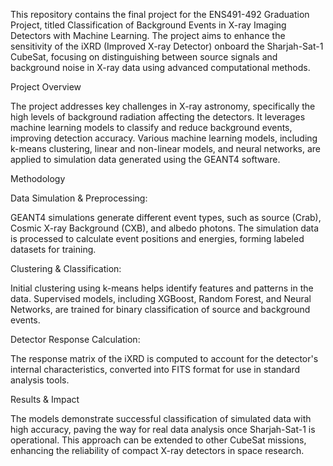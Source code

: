This repository contains the final project for the ENS491-492 Graduation Project, titled Classification of Background Events in X-ray Imaging Detectors with Machine Learning. The project aims to enhance the sensitivity of the iXRD (Improved X-ray Detector) onboard the Sharjah-Sat-1 CubeSat, focusing on distinguishing between source signals and background noise in X-ray data using advanced computational methods.

Project Overview

The project addresses key challenges in X-ray astronomy, specifically the high levels of background radiation affecting the detectors. It leverages machine learning models to classify and reduce background events, improving detection accuracy. Various machine learning models, including k-means clustering, linear and non-linear models, and neural networks, are applied to simulation data generated using the GEANT4 software.

Methodology

Data Simulation & Preprocessing:

GEANT4 simulations generate different event types, such as source (Crab), Cosmic X-ray Background (CXB), and albedo photons.
The simulation data is processed to calculate event positions and energies, forming labeled datasets for training.

Clustering & Classification:

Initial clustering using k-means helps identify features and patterns in the data.
Supervised models, including XGBoost, Random Forest, and Neural Networks, are trained for binary classification of source and background events.

Detector Response Calculation:

The response matrix of the iXRD is computed to account for the detector's internal characteristics, converted into FITS format for use in standard analysis tools.

Results & Impact

The models demonstrate successful classification of simulated data with high accuracy, paving the way for real data analysis once Sharjah-Sat-1 is operational. This approach can be extended to other CubeSat missions, enhancing the reliability of compact X-ray detectors in space research.
